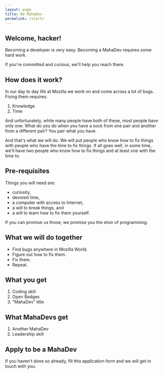 ```yaml
---
layout: page
title: Be MahaDev
permalink: /start/
---
```


## Welcome, hacker! ##

Becoming a developer is very easy.
Becoming a MahaDev requires some hard work.

If you're committed and curious, we'll help you reach there.

## How does it work? ##

In our day to day life at Mozilla we work on and come across a lot of bugs. Fixing them requires:

1. Knowledge
2. Time

And unfortunately, while many people have both of these, most people have only one. What do you do when you have a sock from one pair and another from a different pair? You pair what you have.

And that's what we will do. We will put people who know how to fix things with people who have the time to fix things. If all goes well, in some time, we'll have two people who know how to fix things and at least one with the time to.

## Pre-requisites ##

Things you will need are:

* curiosity,
* devoted time,
* a computer with access to Internet,
* a will to break things, and
* a will to learn how to fix them yourself.

 If you can promise us those, we promise you the elixir of programming.

## What we will do together ##

* Find bugs anywhere in Mozilla World.
* Figure out how to fix them.
* Fix them.
* Repeat.

## What you get ##

1. Coding skill
2. Open Badges
3. "MahaDev" title

## What MahaDevs get ##

1. Another MahaDev
2. Leadership skill

## Apply to be a MahaDev ##

If you haven't done so already, fill this application form and we will get in touch with you.

